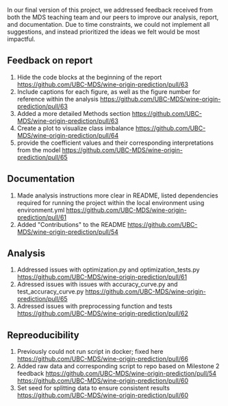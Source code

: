 In our final version of this project, we addressed feedback received from both the MDS teaching team and our peers to improve our analysis, report, and documentation. Due to time constraints, we could not implement all suggestions, and instead prioritized the ideas we felt would be most impactful.

## Feedback on report
1. Hide the code blocks at the beginning of the report https://github.com/UBC-MDS/wine-origin-prediction/pull/63
2. Include captions for each figure, as well as the figure number for reference within the analysis https://github.com/UBC-MDS/wine-origin-prediction/pull/63
3. Added a more detailed Methods section https://github.com/UBC-MDS/wine-origin-prediction/pull/63
4. Create a plot to visualize class imbalance https://github.com/UBC-MDS/wine-origin-prediction/pull/64
5. provide the coefficient values and their corresponding interpretations from the model https://github.com/UBC-MDS/wine-origin-prediction/pull/65

## Documentation
1. Made analysis instructions more clear in README, listed dependencies required for running the project within the local environment using environment.yml https://github.com/UBC-MDS/wine-origin-prediction/pull/61
2. Added "Contributions" to the README https://github.com/UBC-MDS/wine-origin-prediction/pull/54 

## Analysis
1. Addressed issues with optimization.py and optimization_tests.py https://github.com/UBC-MDS/wine-origin-prediction/pull/61
2. Adressed issues with issues with accuracy_curve.py and test_accuracy_curve.py https://github.com/UBC-MDS/wine-origin-prediction/pull/65
3. Adressed issues with preprocessing function and tests https://github.com/UBC-MDS/wine-origin-prediction/pull/62

## Repreoducibility
1. Previously could not run script in docker; fixed here https://github.com/UBC-MDS/wine-origin-prediction/pull/66
2. Added raw data and corresponding script to repo based on Milestone 2 feedback https://github.com/UBC-MDS/wine-origin-prediction/pull/54
https://github.com/UBC-MDS/wine-origin-prediction/pull/60
3. Set seed for splitting data to ensure consistent results https://github.com/UBC-MDS/wine-origin-prediction/pull/60
